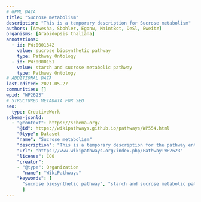 ```yaml
---
# GPML DATA
title: "Sucrose metabolism"
description: "This is a temporary description for Sucrose metabolism"
authors: [Anwesha, Sbohler, Egonw, MaintBot, DeSl, Eweitz]
organisms: [Arabidopsis thaliana]
annotations:
  - id: PW:0001342
    value: sucrose biosynthetic pathway
    type: Pathway Ontology
  - id: PW:0000151
    value: starch and sucrose metabolic pathway
    type: Pathway Ontology
# ADDITIONAL DATA
last-edited: 2021-05-27
communities: []
wpid: "WP2623"
# STRUCTURED METADATA FOR SEO
seo:
  type: CreativeWork
schema-jsonld:
  - "@context": https://schema.org/
    "@id": https://wikipathways.github.io/pathways/WP554.html
    "@type": Dataset
    "name": "Sucrose metabolism"
    "description": "This is a temporary description for the pathway entitled: Sucrose metabolism"
    "url": "https://www.wikipathways.org/index.php/Pathway:WP2623"
    "license": CC0
    "creator":
    - "@type": Organization
      "name": "WikiPathways"
    "keywords": [
      "sucrose biosynthetic pathway", "starch and sucrose metabolic pathway",
      ]
---
```

